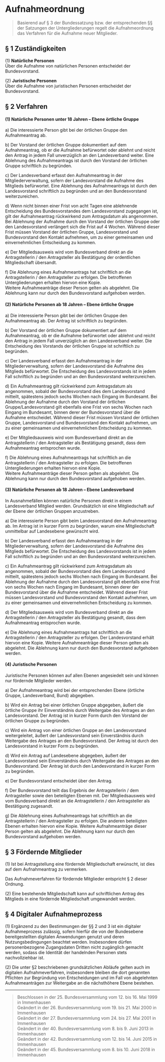 # Aufnahmeordnung

> Basierend auf § 3 der Bundessatzung bzw. der entsprechenden §§ der Satzungen der Untergliederungen regelt die Aufnahmeordnung das Verfahren für die Aufnahme neuer Mitglieder.

##	§ 1	Zuständigkeiten

(1)	**Natürliche Personen**  
Über die Aufnahme von natürlichen Personen entscheidet der Bundesvorstand.

(2)	**Juristische Personen**  
Über die Aufnahme von juristischen Personen entscheidet der Bundesvorstand.

##	§ 2	Verfahren

#### (1)	Natürliche Personen unter 18 Jahren – Ebene örtliche Gruppe

a) Die interessierte Person gibt bei der örtlichen Gruppe den Aufnahmeantrag ab.

b) Der Vorstand der örtlichen Gruppe dokumentiert auf dem Aufnahmeantrag, ob er die Aufnahme befürwortet oder ablehnt und reicht den Antrag in jedem Fall unverzüglich an den Landesverband weiter. Eine Ablehnung des Aufnahmeantrags ist durch den Vorstand der örtlichen Gruppe schriftlich zu begründen.

c) Der Landesverband erfasst den Aufnahmeantrag in der Mitgliederverwaltung, sofern der Landesvorstand die Aufnahme des Mitglieds befürwortet. Eine Ablehnung des Aufnahmeantrags ist durch den Landesvorstand schriftlich zu begründen und an den Bundesvorstand weiterzureichen.

d) Wenn nicht binnen einer Frist von acht Tagen eine ablehnende Entscheidung des Bundesvorstandes dem Landesvorstand zugegangen ist, gilt der Aufnahmeantrag rückwirkend zum Antragsdatum als angenommen. Bei Ablehnung der Aufnahme durch den Vorstand der örtlichen Gruppe oder den Landesvorstand verlängert sich die Frist auf 4 Wochen. Während dieser Frist müssen Vorstand der örtlichen Gruppe, Landesvorstand und Bundesvorstand den Kontakt aufnehmen, um zu einer gemeinsamen und einvernehmlichen Entscheidung zu kommen.

e) Der Mitgliedsausweis wird vom Bundesverband direkt an die Antragstellerin / den Antragsteller als Bestätigung der ordentlichen Mitgliedschaft übersandt.

f) Die Ablehnung eines Aufnahmeantrags hat schriftlich an die Antragstellerin / den Antragsteller zu erfolgen. Die betroffenen Untergliederungen erhalten hiervon eine Kopie.  
Weitere Aufnahmeanträge dieser Person gelten als abgelehnt. Die Ablehnung kann nur durch den Bundesvorstand aufgehoben werden.

#### (2)	Natürliche Personen ab 18 Jahren – Ebene örtliche Gruppe

a) Die interessierte Person gibt bei der örtlichen Gruppe den Aufnahmeantrag ab. Der Antrag ist schriftlich zu begründen.

b) Der Vorstand der örtlichen Gruppe dokumentiert auf dem Aufnahmeantrag, ob er die Aufnahme befürwortet oder ablehnt und reicht den Antrag in jedem Fall unverzüglich an den Landesverband weiter. Die Entscheidung des Vorstands der örtlichen Gruppe ist schriftlich zu begründen.

c) Der Landesverband erfasst den Aufnahmeantrag in der Mitgliederverwaltung, sofern der Landesvorstand die Aufnahme des Mitglieds befürwortet. Die Entscheidung des Landesvorstands ist in jedem Fall schriftlich zu begründen und an den Bundesvorstand weiterzureichen.

d) Ein Aufnahmeantrag gilt rückwirkend zum Antragsdatum als angenommen, sobald der Bundesvorstand dies dem Landesvorstand mitteilt, spätestens jedoch sechs Wochen nach Eingang im Bundesamt. Bei Ablehnung der Aufnahme durch den Vorstand der örtlichen Gruppe/Landesvorstand gilt ebenfalls eine Frist von sechs Wochen nach Eingang im Bundesamt, binnen derer der Bundesvorstand über die Aufnahme entscheidet. Während dieser Frist müssen Vorstand der örtlichen Gruppe, Landesvorstand und Bundesvorstand den Kontakt aufnehmen, um zu einer gemeinsamen und einvernehmlichen Entscheidung zu kommen.

e) Der Mitgliedsausweis wird vom Bundesverband direkt an die Antragstellerin / den Antragsteller als Bestätigung gesandt, dass dem Aufnahmeantrag entsprochen wurde.

f) Die Ablehnung eines Aufnahmeantrags hat schriftlich an die Antragstellerin / den Antragsteller zu erfolgen. Die betroffenen Untergliederungen erhalten hiervon eine Kopie.  
Weitere Aufnahmeanträge dieser Person gelten als abgelehnt. Die Ablehnung kann nur durch den Bundesvorstand aufgehoben werden.

#### (3)	Natürliche Personen ab 18 Jahren – Ebene Landesverband

In Ausnahmefällen können natürliche Personen direkt in einem Landesverband Mitglied werden. Grundsätzlich ist eine Mitgliedschaft auf der Ebene der örtlichen Gruppen anzustreben.

a) Die interessierte Person gibt beim Landesvorstand den Aufnahmeantrag ab. Im Antrag ist in kurzer Form zu begründen, warum eine Mitgliedschaft unmittelbar auf Landesebene gewünscht wird.

b) Der Landesverband erfasst den Aufnahmeantrag in der Mitgliederverwaltung, sofern der Landesvorstand die Aufnahme des Mitglieds befürwortet. Die Entscheidung des Landesvorstands ist in jedem Fall schriftlich zu begründen und an den Bundesvorstand weiterzureichen.

c) Ein Aufnahmeantrag gilt rückwirkend zum Antragsdatum als angenommen, sobald der Bundesvorstand dies dem Landesvorstand mitteilt, spätestens jedoch sechs Wochen nach Eingang im Bundesamt. Bei Ablehnung der Aufnahme durch den Landesvorstand gilt ebenfalls eine Frist von sechs Wochen nach Eingang im Bundesamt, binnen derer der Bundesvorstand über die Aufnahme entscheidet. Während dieser Frist müssen Landesvorstand und Bundesvorstand den Kontakt aufnehmen, um zu einer gemeinsamen und einvernehmlichen Entscheidung zu kommen.

d) Der Mitgliedsausweis wird vom Bundesverband direkt an die Antragstellerin / den Antragsteller als Bestätigung gesandt, dass dem Aufnahmeantrag entsprochen wurde.

e) Die Ablehnung eines Aufnahmeantrags hat schriftlich an die Antragstellerin / den Antragsteller zu erfolgen. Der Landesvorstand erhält hiervon eine Kopie. Weitere Aufnahmeanträge dieser Person gelten als abgelehnt. Die Ablehnung kann nur durch den Bundesvorstand aufgehoben werden.

#### (4)	Juristische Personen

Juristische Personen können auf allen Ebenen angesiedelt sein und können nur fördernde Mitglieder werden.

a) Der Aufnahmeantrag wird bei der entsprechenden Ebene (örtliche Gruppe, Landesverband, Bund) abgegeben.

b) Wird ein Antrag bei einer örtlichen Gruppe abgegeben, äußert die örtliche Gruppe ihr Einverständnis durch Weitergabe des Antrages an den Landesvorstand. Der Antrag ist in kurzer Form durch den Vorstand der örtlichen Gruppe zu begründen.

c) Wird ein Antrag von einer örtlichen Gruppe an den Landesvorstand weitergeleitet, äußert der Landesvorstand sein Einverständnis durch Weitergabe des Antrages an den Bundesvorstand. Der Antrag ist durch den Landesvorstand in kurzer Form zu begründen.

d) Wird ein Antrag auf Landesebene abgegeben, äußert der Landesvorstand sein Einverständnis durch Weitergabe des Antrages an den Bundesvorstand. Der Antrag ist durch den Landesvorstand in kurzer Form zu begründen.

e) Der Bundesvorstand entscheidet über den Antrag.

f) Der Bundesvorstand teilt das Ergebnis der Antragstellerin / dem Antragsteller sowie den beteiligten Ebenen mit. Der Mitgliedsausweis wird vom Bundesverband direkt an die Antragstellerin / den Antragsteller als Bestätigung zugesandt.

g) Die Ablehnung eines Aufnahmeantrags hat schriftlich an die Antragstellerin / den Antragsteller zu erfolgen. Die anderen beteiligten Ebenen erhalten hiervon eine Kopie. Weitere Aufnahmeanträge dieser Person gelten als abgelehnt. Die Ablehnung kann nur durch den Bundesvorstand aufgehoben werden.

## § 3	Fördernde Mitglieder
(1)	Ist bei Antragstellung eine fördernde Mitgliedschaft erwünscht, ist dies auf dem Aufnahmeantrag zu vermerken.

Das Aufnahmeverfahren für fördernde Mitglieder entspricht § 2 dieser Ordnung.

(2)	Eine bestehende Mitgliedschaft kann auf schriftlichen Antrag des Mitglieds in eine fördernde Mitgliedschaft umgewandelt werden.

## § 4	Digitaler Aufnahmeprozess
(1) Ergänzend zu den Bestimmungen der §§ 2 und 3 ist ein digitaler Aufnahmeprozess zulässig, sofern hierfür die von der Bundesebene bereitgestellten digitalen Anwendungen genutzt und deren Nutzungsbedingungen beachtet werden. Insbesondere dürfen personenbezogene Zugangsdaten Dritten nicht zugänglich gemacht werden, sodass die Identität der handelnden Personen stets nachvollziehbar ist.

(2) Die unter §2 beschriebenen grundsätzlichen Abläufe gelten auch im digitalen Aufnahmeverfahren, insbesondere bleiben die dort genannten Pflichten zur Begründung von Entscheidungen und im Fall von abgelehnten Aufnahmeanträgen zur Weitergabe an die nächsthöhere Ebene bestehen.

---

> Beschlossen in der 25. Bundesversammlung vom 12. bis 16. Mai 1999 in Immenhausen  
Geändert in der 26. Bundesversammlung vom 19. bis 21. Mai 2000 in Immenhausen  
Geändert in der 27. Bundesversammlung vom 24. bis 27. Mai 2001 in Immenhausen  
Geändert in der 40. Bundesversammlung vom 8. bis 9. Juni 2013 in Immenhausen  
Geändert in der 42. Bundesversammlung vom 12. bis 14. Juni 2015 in Immenhausen  
Geändert in der 45. Bundesversammlung vom 8. bis 10. Juni 2018 in Immenhausen

